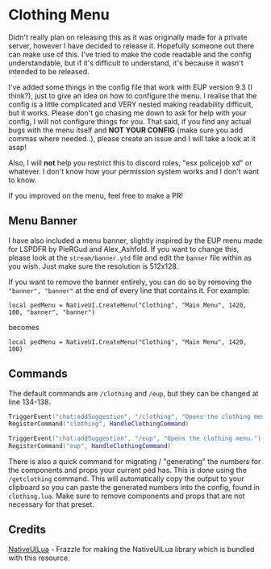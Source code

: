 # Clothing Menu
Didn't really plan on releasing this as it was originally made for a private server, however I have decided to release it. Hopefully someone out there can make use of this. I've tried to make the code readable and the config understandable, but if it's difficult to understand, it's because it wasn't intended to be released.

I've added some things in the config file that work with EUP version 9.3 (I think?), just to give an idea on how to configure the menu. I realise that the config is a little complicated and VERY nested making readability difficult, but it works. Please don't go chasing me down to ask for help with your config, I will not configure things for you. That said, if you find any actual bugs with the menu itself and **NOT YOUR CONFIG** (make sure you add commas where needed..), please create an issue and I will take a look at it asap!

Also, I will **not** help you restrict this to discord roles, "esx policejob xd" or whatever. I don't know how your permission system works and I don't want to know.

If you improved on the menu, feel free to make a PR!

## Menu Banner
I have also included a menu banner, slightly inspired by the EUP menu made for LSPDFR by PieRGud and Alex_Ashfold. If you want to change this, please look at the `stream/banner.ytd` file and edit the `banner` file within as you wish. Just make sure the resolution is 512x128. 

If you want to remove the banner entirely, you can do so by removing the `"banner", "banner"` at the end of every line that contains it. For example: 

`local pedMenu = NativeUI.CreateMenu("Clothing", "Main Menu", 1420, 100, "banner", "banner")`

becomes

`local pedMenu = NativeUI.CreateMenu("Clothing", "Main Menu", 1420, 100)`

## Commands
The default commands are `/clothing` and `/eup`, but they can be changed at line 134-138.
```lua
TriggerEvent("chat:addSuggestion", "/clothing", "Opens the clothing menu.")
RegisterCommand("clothing", HandleClothingCommand)

TriggerEvent("chat:addSuggestion", "/eup", "Opens the clothing menu.")
RegisterCommand("eup", HandleClothingCommand)
```

There is also a quick command for migrating / "generating" the numbers for the components and props your current ped has. This is done using the `/getclothing` command. This will automatically copy the output to your clipboard so you can paste the generated numbers into the config, found in `clothing.lua`. Make sure to remove components and props that are not necessary for that preset.


## Credits
[NativeUILua](https://github.com/FrazzIe/NativeUILua) - Frazzle for making the NativeUILua library which is bundled with this resource.
